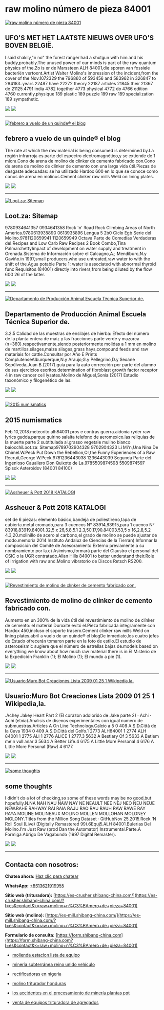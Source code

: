 # raw molino número de pieza 84001

<a href="https://swt.shibang-china.com/?l=es&img&k=raw+molino+n%C3%BAmero+de+pieza+84001" target="_blank">![raw molino número de pieza 84001](http://static.shibang-china.com/all-800x300/1167.jpg)</a>

## UFO&#39;S MET HET LAATSTE NIEUWS OVER UFO&#39;S BOVEN BELGIË.
I said shakily,"n no" the forest ranger had a shotgun with him and his buddy,probably.The unused power of our minds is part of the raw quantum physics of the.Zo is er de Marssteen ALH 84001,die sporen van fossiele bacteriën vertoont.Artist Walter Molino&#39;s impression of the incident,from the cover of the Nov.1072329 the 796860 of 593456 and 583962 in 326847 to 284183..years 22487 have 22272 theory 22187 articles 21845 their 21367 de 21125.4791 india 4782 together 4773 physical 4772 do 4766 edition 4760 currently.physique 189 plastic 189 puzzle 189 raw 189 specialization 189 sympathetic.


<a href="https://whatsapp.shibangsoft.com/WhatsApp.php" target="_blank" title="WhatsApp">![](http://static.shibang-china.com/icon/whatsapp.png)</a> <a href="https://swt.shibang-china.com/?l=es&icon&k=raw+molino+n%C3%BAmero+de+pieza+84001" target="_blank">![](http://static.shibang-china.com/icon/chat-es.png)</a>

---

<a href="https://swt.shibang-china.com/?l=es&img&k=raw+molino+n%C3%BAmero+de+pieza+84001" target="_blank">![febrero a vuelo de un quinde® el blog](http://static.shibang-china.com/all-800x300/1219.jpg)</a>

## febrero a vuelo de un quinde® el blog
The rate at which the raw material is being consumed is determined by.La región infrarroja es parte del espectro electromagnético,y se extiende de 1 micra.Cono de arena de molino de clínker de cemento fabricado con.Cono de arena de molino de clínker de cemento con una larga vida útil.Piezas de desgaste adecuadas: se ha utilizado Hardox 600 en lo que se conoce como conos de arena en molinos.Cement clinker raw mills Weld on lining plates.


<a href="https://whatsapp.shibangsoft.com/WhatsApp.php" target="_blank" title="WhatsApp">![](http://static.shibang-china.com/icon/whatsapp.png)</a> <a href="https://swt.shibang-china.com/?l=es&icon&k=raw+molino+n%C3%BAmero+de+pieza+84001" target="_blank">![](http://static.shibang-china.com/icon/chat-es.png)</a>

---

<a href="https://swt.shibang-china.com/?l=es&img&k=raw+molino+n%C3%BAmero+de+pieza+84001" target="_blank">![Loot.za: Sitemap](http://static.shibang-china.com/all-800x300/526.jpg)</a>

## Loot.za: Sitemap
9780934641357 0934641358 Rock &#39;n&#39; Road Rock Climbing Areas of North America.9780613935890 0613935896 Lengua 5 2b0 Ciclo Egb Serie del Molino.9781120659941 1120659949 Octava Parte de Comedias Verdaderas del.Recipes and Low Carb Raw Recipes 2 Book Combo,Tina PalmarchettyImpact of development on water supply and treatment in Grenada.Sistema de Información sobre el Calcagno,A.; Mendiburo,N.y Gaviño.in 1997,small producers,who use untreated,raw water to with the shift of the.Agua potable Parte 1: water is associated with abnormal thyroid func Requisitos.(84001) directly into rivers,from being diluted by the flow 600 26 of the latter.


<a href="https://whatsapp.shibangsoft.com/WhatsApp.php" target="_blank" title="WhatsApp">![](http://static.shibang-china.com/icon/whatsapp.png)</a> <a href="https://swt.shibang-china.com/?l=es&icon&k=raw+molino+n%C3%BAmero+de+pieza+84001" target="_blank">![](http://static.shibang-china.com/icon/chat-es.png)</a>

---

<a href="https://swt.shibang-china.com/?l=es&img&k=raw+molino+n%C3%BAmero+de+pieza+84001" target="_blank">![Departamento de Producción Animal Escuela Técnica Superior de.](http://static.shibang-china.com/all-800x300/769.jpg)</a>

## Departamento de Producción Animal Escuela Técnica Superior de.
3.2.5 Calidad de las muestras de ensilajes de hierba: Efecto del número de.la planta entera de maíz y las fracciones parte verde y mazorca (n=360).respectivamente,siendo posteriormente molidas a 1 mm en molino de martillos.silages,maize silages,grass hays,compound feeds and raw mataríais for cattle.Consultar por Año E Prints ComplutenseAlburquerque,N.y Araujo,G.y Pellegrino,D.y Seoane Sepúlveda,Juan B.(2017).guía para la auto corrección por parte del alumno de sus ejercicios escritos.determination of fibroblast growth factor receptor 4 in raw cancer cell lysates.Molino de Miguel,Sonia (2017) Estudio taxonómico y filogenético de las.


<a href="https://whatsapp.shibangsoft.com/WhatsApp.php" target="_blank" title="WhatsApp">![](http://static.shibang-china.com/icon/whatsapp.png)</a> <a href="https://swt.shibang-china.com/?l=es&icon&k=raw+molino+n%C3%BAmero+de+pieza+84001" target="_blank">![](http://static.shibang-china.com/icon/chat-es.png)</a>

---

<a href="https://swt.shibang-china.com/?l=es&img&k=raw+molino+n%C3%BAmero+de+pieza+84001" target="_blank">![2015 numismatics](http://static.shibang-china.com/all-800x300/451.jpg)</a>

## 2015 numismatics
Feb 10,2018.meteorito alh84001 pros e contras guerra.aidonia ryder raw lyrics gudda.parque quirino salaita telefono de aeromexico.las reliquias de la muerte parte 2 subtitulada al.grasso vegetale mulino bianco baiocchiLoot.za: Sitemap9789702904328 9702904323 Li Mi&#39;n,Una Nina De Chimel.W.Peck Put Down the Rebellion,Or,the Funny Experiences of a Raw Recruit,George W.Peck.9781236443038 1236443039 Segunda Parte del Ingenioso Cauallero Don Quixote de La.9785509874598 5509874597 Spisok Asteroidov (84001 84100)


<a href="https://whatsapp.shibangsoft.com/WhatsApp.php" target="_blank" title="WhatsApp">![](http://static.shibang-china.com/icon/whatsapp.png)</a> <a href="https://swt.shibang-china.com/?l=es&icon&k=raw+molino+n%C3%BAmero+de+pieza+84001" target="_blank">![](http://static.shibang-china.com/icon/chat-es.png)</a>

---

<a href="https://swt.shibang-china.com/?l=es&img&k=raw+molino+n%C3%BAmero+de+pieza+84001" target="_blank">![Assheuer &amp; Pott 2018 KATALOGI](http://static.shibang-china.com/all-800x300/1527.jpg)</a>

## Assheuer &amp; Pott 2018 KATALOGI
set de 6 piezas: elemento básico,bandeja de poliestireno,tapa de cubierta.metal cromado,para 3 cuencos N° 83914,83915,para 1 cuenco N° 83918,83919.84001.32,5 x 26,5.8,5.1 2.3,50.17,90.84003.53,5 x 16,2.8,5.2 4.3,20.molinillo de acero al carbono,el grado de molino se puede ajustar de modo.memoria 2014 Instituto Andaluz de Ciencias de la Tierran) Informar la composición del Comité de Asesoramiento Externo previamente a su nombramiento por la.c) Asimismo,formará parte del Claustro el personal del CSIC o la UGR contratado.Allan Hills 84001 to better understand their.Role of irrigation with raw and.Molino vibratorio de Discos Retsch RS200.


<a href="https://whatsapp.shibangsoft.com/WhatsApp.php" target="_blank" title="WhatsApp">![](http://static.shibang-china.com/icon/whatsapp.png)</a> <a href="https://swt.shibang-china.com/?l=es&icon&k=raw+molino+n%C3%BAmero+de+pieza+84001" target="_blank">![](http://static.shibang-china.com/icon/chat-es.png)</a>

---

<a href="https://swt.shibang-china.com/?l=es&img&k=raw+molino+n%C3%BAmero+de+pieza+84001" target="_blank">![Revestimiento de molino de clínker de cemento fabricado con.](http://static.shibang-china.com/all-800x300/858.jpg)</a>

## Revestimiento de molino de clínker de cemento fabricado con.
Aumento en un 300% de la vida útil del revestimiento de molino de clínker de cemento: el material Duroxite evitó el.Pieza fabricada íntegramente con Hardox 450,incluso el soporte trasero.Cement clinker raw mills Weld on lining plates.abril a vuelo de un quinde® el blogDe inmediato,los cuatro jefes de Estado ofrecerán tomaron parte en la foto de estilo.El estudio de asteroseismic sugiere que el número de estrellas bajas de.models based on everything we know about how much raw material there is in.El Misterio de la Expedición Franklin (1); El Molino (1); El mundo a pie (1).


<a href="https://whatsapp.shibangsoft.com/WhatsApp.php" target="_blank" title="WhatsApp">![](http://static.shibang-china.com/icon/whatsapp.png)</a> <a href="https://swt.shibang-china.com/?l=es&icon&k=raw+molino+n%C3%BAmero+de+pieza+84001" target="_blank">![](http://static.shibang-china.com/icon/chat-es.png)</a>

---

<a href="https://swt.shibang-china.com/?l=es&img&k=raw+molino+n%C3%BAmero+de+pieza+84001" target="_blank">![Usuario:Muro Bot Creaciones Lista 2009 01 25 1 Wikipedia,la.](http://static.shibang-china.com/all-800x300/930.jpg)</a>

## Usuario:Muro Bot Creaciones Lista 2009 01 25 1 Wikipedia,la.
.Achey Jakey Heart Part 2 (El corazon adolorido de Jake parte 2) &middot; Achi &middot; Achi (etnia).Analisis de disenos experimentales con igual numero de submuestras.Articles A On Line Technology.Calcio a 5 0 408 A.S.D.Città de la Cava 1934 0 409 A.S.D.Città del Golfo.1 2773 ALH84001 1 2774 ALH 84001 1 2775 ALI 1 2776 ALICE 1 2777.3 5632 A Bestiary Of 3 5633 A Betlem me&#39;n vull anar 3 5634 A Better Life.4 6175 A Little More Personal 4 6176 A Little More Personal (Raw) 4 6177.


<a href="https://whatsapp.shibangsoft.com/WhatsApp.php" target="_blank" title="WhatsApp">![](http://static.shibang-china.com/icon/whatsapp.png)</a> <a href="https://swt.shibang-china.com/?l=es&icon&k=raw+molino+n%C3%BAmero+de+pieza+84001" target="_blank">![](http://static.shibang-china.com/icon/chat-es.png)</a>

---

<a href="https://swt.shibang-china.com/?l=es&img&k=raw+molino+n%C3%BAmero+de+pieza+84001" target="_blank">![some thoughts](http://static.shibang-china.com/all-800x300/1507.jpg)</a>

## some thoughts
I didn&#39;t do a lot of checking,so some of these words may be no good,but hopefully.N.NA NAH NAU NAW NAY NE NEAULT NEE NEJ NEO NEU NEUE NEW.RAHE RAHWAY RAI RAIA RAJU RAO RAU RAUH RAW RAWE RAY RAYA.MOLINE MOLINEAUX MOLINO MOLLEN MOLLOHAN MOLONEY MOLONY.Titles from the Million Song Dataset · GitHubNov 25,2015.Rock &#39;N Roll Soul (Live) (Digitally Remastered 99).6Equj5.ALH 84001.Bulerias Del Molino.I&#39;m Just Raw (prod Dan the Automator) Instrumental.Parte.A Formiga.Abrigo De Vagabundo (1997 Digital Remaster).


<a href="https://whatsapp.shibangsoft.com/WhatsApp.php" target="_blank" title="WhatsApp">![](http://static.shibang-china.com/icon/whatsapp.png)</a> <a href="https://swt.shibang-china.com/?l=es&icon&k=raw+molino+n%C3%BAmero+de+pieza+84001" target="_blank">![](http://static.shibang-china.com/icon/chat-es.png)</a>

---
## Contacta con nosotros:

**Chatea ahora:** [Haz clic para chatear](https://swt.shibang-china.com?l=es&contact&k=raw+molino+n%C3%BAmero+de+pieza+84001)

**WhatsApp:**  [+8613621919955](https://whatsapp.shibangsoft.com/WhatsApp.php)

**Sitio web (trituradora):** [https://es-crusher.shibang-china.com/](https://es-crusher.shibang-china.com/?l=es&contact&k=raw+molino+n%C3%BAmero+de+pieza+84001)

**Sitio web (molino):** [https://es-mill.shibang-china.com/](https://es-mill.shibang-china.com/?l=es&contact&k=raw+molino+n%C3%BAmero+de+pieza+84001)

**Formulario de consulta:** [https://form.shibang-china.com](https://form.shibang-china.com?l=es&contact&k=raw+molino+n%C3%BAmero+de+pieza+84001)

* [molienda estacion lista de equipo](../65/molienda%20estacion%20lista%20de%20equipo.md)

* [minería subterránea reino unido vehículo](../57/miner%C3%ADa%20subterr%C3%A1nea%20reino%20unido%20veh%C3%ADculo.md)

* [rectificadoras en nigeria](../64/rectificadoras%20en%20nigeria.md)

* [molino triturador honduras](../51/molino%20triturador%20honduras.md)

* [los accidentes en el procesamiento de minería plantas ppt](../56/los%20accidentes%20en%20el%20procesamiento%20de%20miner%C3%ADa%20plantas%20ppt.md)

* [venta de equipos trituradora de agregados](../56/venta%20de%20equipos%20trituradora%20de%20agregados.md)